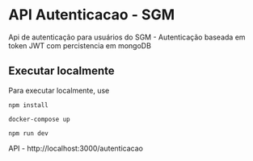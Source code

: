 # API Autenticacao - SGM

Api de autenticação para usuários do SGM - Autenticação baseada em token JWT com percistencia em mongoDB

## Executar localmente

Para executar localmente, use
```
npm install

docker-compose up

npm run dev
```

API -  http://localhost:3000/autenticacao

